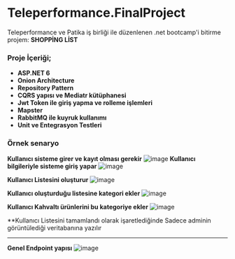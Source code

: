 # Teleperformance.FinalProject
Teleperformance ve Patika iş birliği ile düzenlenen .net bootcamp'i bitirme projem: **SHOPPİNG LİST**
### Proje İçeriği; 
* **ASP.NET 6** 
* **Onion Architecture**
* **Repository Pattern**
* **CQRS yapısı ve Mediatr kütüphanesi**
* **Jwt Token ile giriş yapma ve rolleme işlemleri**
* **Mapster**
* **RabbitMQ ile kuyruk kullanımı**
* **Unit ve Entegrasyon Testleri**

### Örnek senaryo

**Kullanıcı sisteme girer ve kayıt olması gerekir**
![image](https://user-images.githubusercontent.com/99317183/177709567-446e607c-cb2e-4e9f-9c7d-0b072ed3b092.png)
**Kullanıcı bilgileriyle sisteme giriş yapar**
![image](https://user-images.githubusercontent.com/99317183/177709800-35ddae14-c601-49e4-9dbf-ba1e8beb1d72.png)

**Kullanıcı Listesini oluşturur**
![image](https://user-images.githubusercontent.com/99317183/177710163-6271ea90-0800-4790-8544-15a2f48bc913.png)

**Kullanıcı oluşturduğu listesine kategori ekler**
![image](https://user-images.githubusercontent.com/99317183/177710490-1c160f83-d700-47f9-a7ce-25c7fd694cd3.png)

**Kullanıcı Kahvaltı ürünlerini bu kategoriye ekler**
![image](https://user-images.githubusercontent.com/99317183/177711365-3197fb7f-b60e-4f1d-b478-98eee324acaf.png)

**Kullanıcı Listesini tamamlandı olarak işaretlediğinde Sadece adminin görüntülediği veritabanına yazılır

----
**Genel Endpoint yapısı**
![image](https://user-images.githubusercontent.com/99317183/177711976-489848c3-9264-42c7-8b83-69b83de45e03.png)

